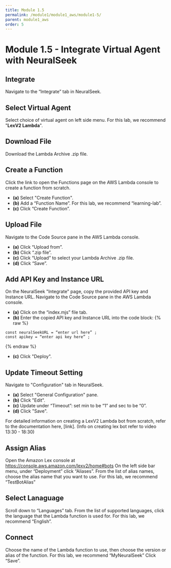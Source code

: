 ```yaml
---
title: Module 1.5
permalink: /module1/module1_aws/module1-5/
parent: module1_aws
order: 5
---
```


# Module 1.5 - Integrate Virtual Agent with NeuralSeek

## Integrate 
Navigate to the “Integrate” tab in NeuralSeek.

## Select Virtual Agent
Select choice of virtual agent on left side menu.
For this lab, we recommend "**LexV2 Lambda**".

## Download File
Download the Lambda Archive .zip file.

## Create a Function
Click the link to open the Functions page on the AWS Lambda console to create a function from scratch.
- **(a)** Select "Create Function".
- **(b)** Add a “Function Name”. For this lab, we recommend “learning-lab”.
- **(c)** Click “Create Function”.

## Upload File
Navigate to the Code Source pane in the AWS Lambda console. 
- **(a)** Click “Upload from”.
- **(b)** Click “.zip file”.
- **(c)** Click “Upload” to select your Lambda Archive .zip file.
- **(d)** Click “Save”.

## Add API Key and Instance URL
On the NeuralSeek "Integrate" page, copy the provided API key and Instance URL.
Navigate to the Code Source pane in the AWS Lambda console. 
- **(a)** Click on the “index.mjs” file tab. 
- **(b)** Enter the copied API key and Instance URL into the code block:
{% raw %}
```
const neuralSeekURL = “enter url here” ; 
const apikey = “enter api key here” ; 
```
{% endraw %}
- **(c)** Click "Deploy".

## Update Timeout Setting
Navigate to "Configuration" tab in NeuralSeek.
- **(a)** Select "General Configuration" pane.
- **(b)** Click "Edit".
- **(c)** Update under “Timeout”: set min to be “1” and sec to be “0”.
- **(d)** Click "Save".

For detailed information on creating a LexV2 Lambda bot from scratch, refer to the documentation here, [link]. (Info on creating lex bot refer to video 13:30 - 18:30)

## Assign Alias 
Open the Amazon Lex console at https://console.aws.amazon.com/lexv2/home#bots
On the left side bar menu, under “Deployment” click “Aliases”.
From the list of alias names, choose the alias name that you want to use. For this lab, we recommend “TestBotAlias”

## Select Lanaguage
Scroll down to “Languages” tab.
From the list of supported languages, click the language that the Lambda function is used for. For this lab, we recommend “English”.

## Connect
Choose the name of the Lambda function to use, then choose the version or alias of the function. For this lab, we recommend “MyNeuralSeek”
Click “Save”.
